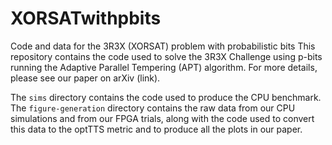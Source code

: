 # XORSATwithpbits
Code and data for the 3R3X (XORSAT) problem with probabilistic bits
This repository contains the code used to solve the 3R3X Challenge using p-bits running the Adaptive Parallel Tempering (APT) algorithm. For more details, please see our paper on arXiv (link).

The `sims` directory contains the code used to produce the CPU benchmark. The `figure-generation` directory contains the raw data from our CPU simulations and from our FPGA trials, along with the code used to convert this data to the optTTS metric and to produce all the plots in our paper.
